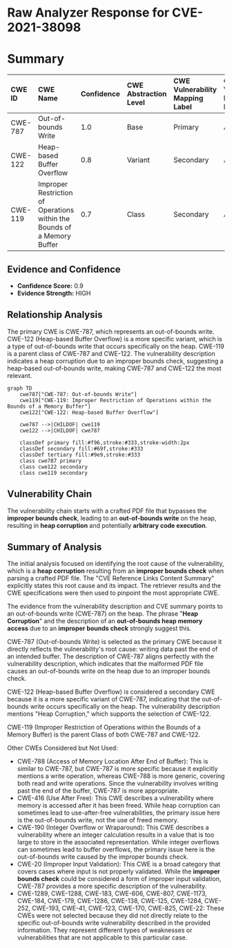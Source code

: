 # Raw Analyzer Response for CVE-2021-38098

# Summary
| CWE ID    | CWE Name                                                     | Confidence | CWE Abstraction Level | CWE Vulnerability Mapping Label | CWE-Vulnerability Mapping Notes |
| :-------- | :----------------------------------------------------------- | :--------- | :---------------------- | :------------------------------ | :------------------------------ |
| CWE-787   | Out-of-bounds Write                                          | 1.0        | Base                    | Primary                         | Allowed                       |
| CWE-122   | Heap-based Buffer Overflow                                   | 0.8        | Variant                 | Secondary                       | Allowed                       |
| CWE-119   | Improper Restriction of Operations within the Bounds of a Memory Buffer | 0.7 | Class | Secondary | Allowed |

## Evidence and Confidence

*   **Confidence Score:** 0.9
*   **Evidence Strength:** HIGH

## Relationship Analysis
The primary CWE is CWE-787, which represents an out-of-bounds write. CWE-122 (Heap-based Buffer Overflow) is a more specific variant, which is a type of out-of-bounds write that occurs specifically on the heap. CWE-119 is a parent class of CWE-787 and CWE-122. The vulnerability description indicates a heap corruption due to an improper bounds check, suggesting a heap-based out-of-bounds write, making CWE-787 and CWE-122 the most relevant.

```mermaid
graph TD
    cwe787["CWE-787: Out-of-bounds Write"]
    cwe119["CWE-119: Improper Restriction of Operations within the Bounds of a Memory Buffer"]
    cwe122["CWE-122: Heap-based Buffer Overflow"]
    
    cwe787 -->|CHILDOF| cwe119
    cwe122 -->|CHILDOF| cwe787
    
    classDef primary fill:#f96,stroke:#333,stroke-width:2px
    classDef secondary fill:#69f,stroke:#333
    classDef tertiary fill:#9e9,stroke:#333
    class cwe787 primary
    class cwe122 secondary
    class cwe119 secondary
```

## Vulnerability Chain
The vulnerability chain starts with a crafted PDF file that bypasses the **improper bounds check**, leading to an **out-of-bounds write** on the heap, resulting in **heap corruption** and potentially **arbitrary code execution**.

## Summary of Analysis
The initial analysis focused on identifying the root cause of the vulnerability, which is a **heap corruption** resulting from an **improper bounds check** when parsing a crafted PDF file. The "CVE Reference Links Content Summary" explicitly states this root cause and its impact. The retriever results and the CWE specifications were then used to pinpoint the most appropriate CWE.

The evidence from the vulnerability description and CVE summary points to an out-of-bounds write (CWE-787) on the heap. The phrase "**Heap Corruption**" and the description of an **out-of-bounds heap memory access** due to an **improper bounds check** strongly suggest this.

CWE-787 (Out-of-bounds Write) is selected as the primary CWE because it directly reflects the vulnerability's root cause: writing data past the end of an intended buffer. The description of CWE-787 aligns perfectly with the vulnerability description, which indicates that the malformed PDF file causes an out-of-bounds write on the heap due to an improper bounds check.

CWE-122 (Heap-based Buffer Overflow) is considered a secondary CWE because it is a more specific variant of CWE-787, indicating that the out-of-bounds write occurs specifically on the heap. The vulnerability description mentions "Heap Corruption," which supports the selection of CWE-122.

CWE-119 (Improper Restriction of Operations within the Bounds of a Memory Buffer) is the parent Class of both CWE-787 and CWE-122.

Other CWEs Considered but Not Used:

*   CWE-788 (Access of Memory Location After End of Buffer): This is similar to CWE-787, but CWE-787 is more specific because it explicitly mentions a write operation, whereas CWE-788 is more generic, covering both read and write operations. Since the vulnerability involves writing past the end of the buffer, CWE-787 is more appropriate.
*   CWE-416 (Use After Free): This CWE describes a vulnerability where memory is accessed after it has been freed. While heap corruption can sometimes lead to use-after-free vulnerabilities, the primary issue here is the out-of-bounds write, not the use of freed memory.
*   CWE-190 (Integer Overflow or Wraparound): This CWE describes a vulnerability where an integer calculation results in a value that is too large to store in the associated representation. While integer overflows can sometimes lead to buffer overflows, the primary issue here is the out-of-bounds write caused by the improper bounds check.
*   CWE-20 (Improper Input Validation): This CWE is a broad category that covers cases where input is not properly validated. While the **improper bounds check** could be considered a form of improper input validation, CWE-787 provides a more specific description of the vulnerability.
*   CWE-1289, CWE-1288, CWE-183, CWE-606, CWE-807, CWE-1173, CWE-184, CWE-179, CWE-1286, CWE-138, CWE-125, CWE-1284, CWE-252, CWE-193, CWE-41, CWE-123, CWE-170, CWE-825, CWE-22: These CWEs were not selected because they did not directly relate to the specific out-of-bounds write vulnerability described in the provided information. They represent different types of weaknesses or vulnerabilities that are not applicable to this particular case.